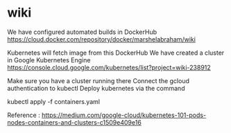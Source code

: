 # wiki

We have configured automated builds in DockerHub
https://cloud.docker.com/repository/docker/marshelabraham/wiki

Kubernetes will fetch image from this DockerHub
We have created a cluster in Google Kubernetes Engine
https://console.cloud.google.com/kubernetes/list?project=wiki-238912

Make sure you have a cluster running there
Connect the gcloud authentication to kubectl
Deploy kubernetes via the command

kubectl apply -f containers.yaml

Reference : 
https://medium.com/google-cloud/kubernetes-101-pods-nodes-containers-and-clusters-c1509e409e16